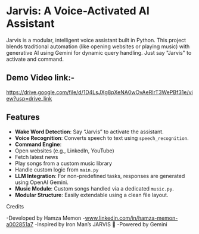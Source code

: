 # Jarvis: A Voice-Activated AI Assistant 

Jarvis is a modular, intelligent voice assistant built in Python. This project blends traditional automation (like opening websites or playing music) with generative AI using  Gemini for dynamic query handling. Just say "Jarvis" to activate and command.

## Demo Video link:-
https://drive.google.com/file/d/1D4LsJXg8pXeNA0wOvAeRIrT3WePBf31e/view?usp=drive_link


##  Features

-  **Wake Word Detection**: Say “Jarvis” to activate the assistant.
-  **Voice Recognition**: Converts speech to text using `speech_recognition`.
-  **Command Engine**:
  - Open websites (e.g., LinkedIn, YouTube)
  - Fetch latest news
  - Play songs from a custom music library
  - Handle custom logic from `main.py`
-  **LLM Integration**: For non-predefined tasks, responses are generated using OpenAI Gemini.
-  **Music Module**: Custom songs handled via a dedicated `music.py`.
-  **Modular Structure**: Easily extendable using a clean file layout.

 Credits
 
-Developed by Hamza Memon
-www.linkedin.com/in/hamza-memon-a002851a7
-Inspired by Iron Man’s JARVIS 🤖
-Powered by  Gemini

